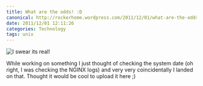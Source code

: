 ```yaml
---
title: What are the odds! :D
canonical: http://rockerhome.wordpress.com/2011/12/01/what-are-the-odds-d/
date: 2011/12/01 12:11:26
categories: Technology
tags: unix
---
```

![I swear its real!](http://rockerhome.files.wordpress.com/2011/12/screen-shot-2011-12-01-at-12-02-08-pm.png)

While working on something I just thought of checking the system date (oh right, I was checking the NGINX logs) and very very coincidentally I landed on that. Thought it would be cool to upload it here ;)